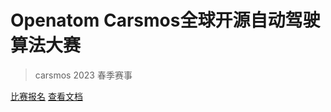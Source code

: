 # Openatom Carsmos全球开源自动驾驶算法大赛


> carsmos 2023 春季赛事


[比赛报名](https://race.carsmos.cn/)
[查看文档](README.md)